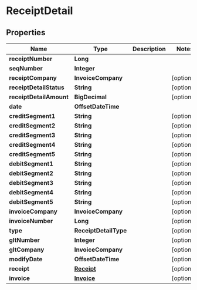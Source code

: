 

# ReceiptDetail


## Properties

| Name | Type | Description | Notes |
|------------ | ------------- | ------------- | -------------|
|**receiptNumber** | **Long** |  |  |
|**seqNumber** | **Integer** |  |  |
|**receiptCompany** | **InvoiceCompany** |  |  [optional] |
|**receiptDetailStatus** | **String** |  |  [optional] |
|**receiptDetailAmount** | **BigDecimal** |  |  [optional] |
|**date** | **OffsetDateTime** |  |  |
|**creditSegment1** | **String** |  |  [optional] |
|**creditSegment2** | **String** |  |  [optional] |
|**creditSegment3** | **String** |  |  [optional] |
|**creditSegment4** | **String** |  |  [optional] |
|**creditSegment5** | **String** |  |  [optional] |
|**debitSegment1** | **String** |  |  [optional] |
|**debitSegment2** | **String** |  |  [optional] |
|**debitSegment3** | **String** |  |  [optional] |
|**debitSegment4** | **String** |  |  [optional] |
|**debitSegment5** | **String** |  |  [optional] |
|**invoiceCompany** | **InvoiceCompany** |  |  [optional] |
|**invoiceNumber** | **Long** |  |  [optional] |
|**type** | **ReceiptDetailType** |  |  [optional] |
|**gltNumber** | **Integer** |  |  [optional] |
|**gltCompany** | **InvoiceCompany** |  |  [optional] |
|**modifyDate** | **OffsetDateTime** |  |  [optional] |
|**receipt** | [**Receipt**](Receipt.md) |  |  [optional] |
|**invoice** | [**Invoice**](Invoice.md) |  |  [optional] |



